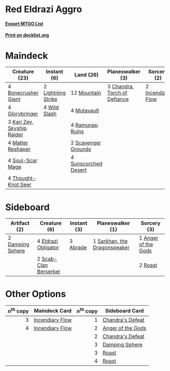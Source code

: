 # Red Eldrazi Aggro

#### [Export MTGO List](../collection/Red%20Eldrazi%20Aggro/Red%20Eldrazi%20Aggro.txt)
#### [Print on decklist.org](http://decklist.org/?deckmain=4%09Bonecrusher%20Giant%0A3%09Chandra,%20Torch%20of%20Defiance%0A4%09Glorybringer%0A2%09Incendiary%20Flow%0A3%09Kari%20Zev,%20Skyship%20Raider%0A2%09Lightning%20Strike%0A4%09Matter%20Reshaper%0A12%09Mountain%0A4%09Mutavault%0A4%09Ramunap%20Ruins%0A2%09Scavenger%20Grounds%0A4%09Soul-Scar%20Mage%0A4%09Sunscorched%20Desert%0A4%09Thought-Knot%20Seer%0A4%09Wild%20Slash&deckside=3%09Abrade%0A1%09Anger%20of%20the%20Gods%0A2%09Damping%20Sphere%0A4%09Eldrazi%20Obligator%0A2%09Roast%0A1%09Sarkhan,%20the%20Dragonspeaker%0A2%09Scab-Clan%20Berserker)
# Maindeck

|                                            Creature (23)                                            |                                         Instant (6)                                         |                                           Land (26)                                           |                                           Planeswalker (3)                                            |                                        Sorcery (2)                                         |
|-----------------------------------------------------------------------------------------------------|---------------------------------------------------------------------------------------------|-----------------------------------------------------------------------------------------------|-------------------------------------------------------------------------------------------------------|--------------------------------------------------------------------------------------------|
|4 [Bonecrusher Giant](http://gatherer.wizards.com/Pages/Card/Details.aspx?multiverseid=473077)       |2 [Lightning Strike](http://gatherer.wizards.com/Pages/Card/Details.aspx?multiverseid=383299)|12 [Mountain](http://gatherer.wizards.com/Pages/Card/Details.aspx?multiverseid=439859)         |3 [Chandra, Torch of Defiance](http://gatherer.wizards.com/Pages/Card/Details.aspx?multiverseid=417683)|2 [Incendiary Flow](http://gatherer.wizards.com/Pages/Card/Details.aspx?multiverseid=414432)|
|4 [Glorybringer](http://gatherer.wizards.com/Pages/Card/Details.aspx?multiverseid=426836)            |4 [Wild Slash](http://gatherer.wizards.com/Pages/Card/Details.aspx?multiverseid=391959)      |4 [Mutavault](http://gatherer.wizards.com/Pages/Card/Details.aspx?multiverseid=370733)         |                                                                                                       |                                                                                            |
|3 [Kari Zev, Skyship Raider](http://gatherer.wizards.com/Pages/Card/Details.aspx?multiverseid=423754)|                                                                                             |4 [Ramunap Ruins](http://gatherer.wizards.com/Pages/Card/Details.aspx?multiverseid=430870)     |                                                                                                       |                                                                                            |
|4 [Matter Reshaper](http://gatherer.wizards.com/Pages/Card/Details.aspx?multiverseid=407516)         |                                                                                             |2 [Scavenger Grounds](http://gatherer.wizards.com/Pages/Card/Details.aspx?multiverseid=430871) |                                                                                                       |                                                                                            |
|4 [Soul-Scar Mage](http://gatherer.wizards.com/Pages/Card/Details.aspx?multiverseid=426850)          |                                                                                             |4 [Sunscorched Desert](http://gatherer.wizards.com/Pages/Card/Details.aspx?multiverseid=426951)|                                                                                                       |                                                                                            |
|4 [Thought-Knot Seer](http://gatherer.wizards.com/Pages/Card/Details.aspx?multiverseid=407519)       |                                                                                             |                                                                                               |                                                                                                       |                                                                                            |


# Sideboard

|                                       Artifact (2)                                        |                                          Creature (6)                                          |                                    Instant (3)                                    |                                           Planeswalker (1)                                            |                                         Sorcery (3)                                          |
|-------------------------------------------------------------------------------------------|------------------------------------------------------------------------------------------------|-----------------------------------------------------------------------------------|-------------------------------------------------------------------------------------------------------|----------------------------------------------------------------------------------------------|
|2 [Damping Sphere](http://gatherer.wizards.com/Pages/Card/Details.aspx?multiverseid=443101)|4 [Eldrazi Obligator](http://gatherer.wizards.com/Pages/Card/Details.aspx?multiverseid=407606)  |3 [Abrade](http://gatherer.wizards.com/Pages/Card/Details.aspx?multiverseid=430772)|1 [Sarkhan, the Dragonspeaker](http://gatherer.wizards.com/Pages/Card/Details.aspx?multiverseid=386650)|1 [Anger of the Gods](http://gatherer.wizards.com/Pages/Card/Details.aspx?multiverseid=438682)|
|                                                                                           |2 [Scab-Clan Berserker](http://gatherer.wizards.com/Pages/Card/Details.aspx?multiverseid=398461)|                                                                                   |                                                                                                       |2 [Roast](http://gatherer.wizards.com/Pages/Card/Details.aspx?multiverseid=394667)            |


# Other Options

|*n*<sup>th</sup> copy|                                      Maindeck Card                                       |*n*<sup>th</sup> copy|                                       Sideboard Card                                       |
|--------------------:|------------------------------------------------------------------------------------------|--------------------:|--------------------------------------------------------------------------------------------|
|                    3|[Incendiary Flow](http://gatherer.wizards.com/Pages/Card/Details.aspx?multiverseid=414432)|                    1|[Chandra's Defeat](http://gatherer.wizards.com/Pages/Card/Details.aspx?multiverseid=430775) |
|                    4|[Incendiary Flow](http://gatherer.wizards.com/Pages/Card/Details.aspx?multiverseid=414432)|                    2|[Anger of the Gods](http://gatherer.wizards.com/Pages/Card/Details.aspx?multiverseid=438682)|
|                     |                                                                                          |                    2|[Chandra's Defeat](http://gatherer.wizards.com/Pages/Card/Details.aspx?multiverseid=430775) |
|                     |                                                                                          |                    3|[Damping Sphere](http://gatherer.wizards.com/Pages/Card/Details.aspx?multiverseid=443101)   |
|                     |                                                                                          |                    3|[Roast](http://gatherer.wizards.com/Pages/Card/Details.aspx?multiverseid=394667)            |
|                     |                                                                                          |                    4|[Roast](http://gatherer.wizards.com/Pages/Card/Details.aspx?multiverseid=394667)            |

